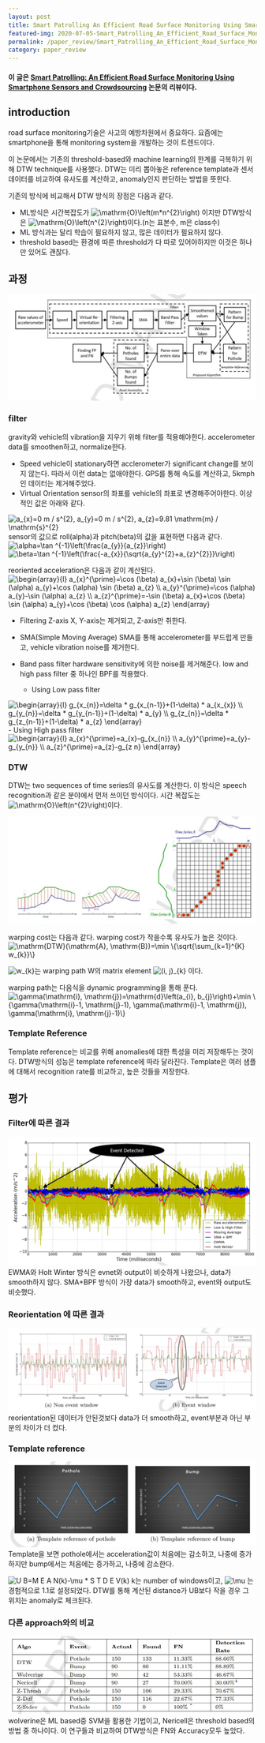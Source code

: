 ```yaml
---
layout: post
title: Smart Patrolling An Efficient Road Surface Monitoring Using Smartphone Sensor and Crowdsourcing Sensors Review
featured-img: 2020-07-05-Smart_Patrolling_An_Efficient_Road_Surface_Monitoring_Using_Smartphone_Sensor_and_Crowdsourcing/figure7
permalink: /paper_review/Smart_Patrolling_An_Efficient_Road_Surface_Monitoring_Using_Smartphone_Sensor_and_Crowdsourcing/
category: paper_review
---
```


#### 이 글은 [Smart Patrolling: An Efficient Road Surface Monitoring Using Smartphone Sensors and Crowdsourcing](https://www.sciencedirect.com/science/article/abs/pii/S1574119216301262) 논문의 리뷰이다.

## introduction
road surface monitoring기술은 사고의 예방차원에서 중요하다. 요즘에는  smartphone을 통해 monitoring system을 개발하는 것이 트렌드이다. 

이 논문에서는 기존의 threshold-based와 machine learning의 한계를 극복하기 위해 DTW technique를 사용했다. DTW는 미리 뽑아놓은 reference template과 센서 데이터를 비교하여 유사도를 계산하고, anomaly인지 판단하는 방법을 뜻한다.

기존의 방식에 비교해서 DTW 방식의 장점은 다음과 같다.
- ML방식은 시간복잡도가 <img src="https://latex.codecogs.com/gif.latex?\mathrm{O}\left(m*n^{2}\right)" title="\mathrm{O}\left(m*n^{2}\right)" /> 이지만 DTW방식은 <img src="https://latex.codecogs.com/gif.latex?\mathrm{O}\left(n^{2}\right)" title="\mathrm{O}\left(n^{2}\right)" />이다.(n는 표본수, m은 class수)
- ML 방식과는 달리 학습이 필요하지 않고, 많은 데이터가 필요하지 않다.
- threshold based는 환경에 따른 threshold가 다 따로 있어야하지만 이것은 하나만 있어도 괜찮다.

## 과정
![process](https://github.com/SUNGBEOMCHOI/SungBeomChoi.github.io/blob/master/assets/img/posts/2020-07-05-Smart_Patrolling_An_Efficient_Road_Surface_Monitoring_Using_Smartphone_Sensor_and_Crowdsourcing/figure3.jpg?raw=true)

### filter
gravity와 vehicle의 vibration을 지우기 위해 filter를 적용해야한다. accelerometer data를 smoothen하고, normalize한다.

- Speed
vehicle이 stationary하면 acclerometer가 significant change를 보이지 않는다. 따라서 이런 data는 없애야한다. GPS를 통해 속도를 계산하고, 5kmph인 데이터는 제거해주었다.
- Virtual Orientation
sensor의 좌표를 vehicle의 좌표로 변경해주어야한다. 이상적인 값은 아래와 같다.   
<img src="https://latex.codecogs.com/gif.latex?a_{x}=0&space;m&space;/&space;s^{2},&space;a_{y}=0&space;m&space;/&space;s^{2},&space;a_{z}=9.81&space;\mathrm{m}&space;/&space;\mathrm{s}^{2}" title="a_{x}=0 m / s^{2}, a_{y}=0 m / s^{2}, a_{z}=9.81 \mathrm{m} / \mathrm{s}^{2}" />   
sensor의 값으로 roll(alpha)과 pitch(beta)의 값을 표현하면 다음과 같다.   
<img src="https://latex.codecogs.com/gif.latex?\alpha=\tan&space;^{-1}\left(\frac{a_{y}}{a_{z}}\right)" title="\alpha=\tan ^{-1}\left(\frac{a_{y}}{a_{z}}\right)" />  <img src="https://latex.codecogs.com/gif.latex?\beta=\tan&space;^{-1}\left(\frac{-a_{x}}{\sqrt{a_{y}^{2}&plus;a_{z}^{2}}}\right)" title="\beta=\tan ^{-1}\left(\frac{-a_{x}}{\sqrt{a_{y}^{2}+a_{z}^{2}}}\right)" />

   reoriented acceleration은 다음과 같이 계산된다.   
<img src="https://latex.codecogs.com/gif.latex?\begin{array}{l}&space;a_{x}^{\prime}=\cos&space;(\beta)&space;a_{x}&plus;\sin&space;(\beta)&space;\sin&space;(\alpha)&space;a_{y}&plus;\cos&space;(\alpha)&space;\sin&space;(\beta)&space;a_{z}&space;\\&space;a_{y}^{\prime}=\cos&space;(\alpha)&space;a_{y}-\sin&space;(\alpha)&space;a_{z}&space;\\&space;a_{z}^{\prime}=-\sin&space;(\beta)&space;a_{x}&plus;\cos&space;(\beta)&space;\sin&space;(\alpha)&space;a_{y}&plus;\cos&space;(\beta)&space;\cos&space;(\alpha)&space;a_{z}&space;\end{array}" title="\begin{array}{l} a_{x}^{\prime}=\cos (\beta) a_{x}+\sin (\beta) \sin (\alpha) a_{y}+\cos (\alpha) \sin (\beta) a_{z} \\ a_{y}^{\prime}=\cos (\alpha) a_{y}-\sin (\alpha) a_{z} \\ a_{z}^{\prime}=-\sin (\beta) a_{x}+\cos (\beta) \sin (\alpha) a_{y}+\cos (\beta) \cos (\alpha) a_{z} \end{array}" />

- Filtering Z-axis
X, Y-axis는 제거되고, Z-axis만 취한다.

- SMA(Simple Moving Average)
SMA를 통해 accelerometer를 부드럽게 만들고, vehicle vibration noise를 제거한다.
- Band pass filter
hardware sensitivity에 의한 noise를 제거해준다. low and high pass filter 중 하나인 BPF를 적용했다. 
   - Using Low pass filter   
<img src="https://latex.codecogs.com/gif.latex?\begin{array}{l}&space;g_{x_{n}}=\delta&space;*&space;g_{x_{n-1}}&plus;(1-\delta)&space;*&space;a_{x_{x}}&space;\\&space;g_{y_{n}}=\delta&space;*&space;g_{y_{n-1}}&plus;(1-\delta)&space;*&space;a_{y}&space;\\&space;g_{z_{n}}=\delta&space;*&space;g_{z_{n-1}}&plus;(1-\delta)&space;*&space;a_{z}&space;\end{array}" title="\begin{array}{l} g_{x_{n}}=\delta * g_{x_{n-1}}+(1-\delta) * a_{x_{x}} \\ g_{y_{n}}=\delta * g_{y_{n-1}}+(1-\delta) * a_{y} \\ g_{z_{n}}=\delta * g_{z_{n-1}}+(1-\delta) * a_{z} \end{array}" />
   - Using High pass filter   
<img src="https://latex.codecogs.com/gif.latex?\begin{array}{l}&space;a_{x}^{\prime}=a_{x}-g_{x_{n}}&space;\\&space;a_{y}^{\prime}=a_{y}-g_{y_{n}}&space;\\&space;a_{z}^{\prime}=a_{z}-g_{z&space;n}&space;\end{array}" title="\begin{array}{l} a_{x}^{\prime}=a_{x}-g_{x_{n}} \\ a_{y}^{\prime}=a_{y}-g_{y_{n}} \\ a_{z}^{\prime}=a_{z}-g_{z n} \end{array}" />

### DTW
DTW는 two sequences of time series의 유사도를 계산한다. 이 방식은 speech recognition과 같은 분야에서 먼저 쓰이던 방식이다. 시간 복잡도는 <img src="https://latex.codecogs.com/gif.latex?\mathrm{O}\left(n^{2}\right)" title="\mathrm{O}\left(n^{2}\right)" />이다.

![DTW](https://github.com/SUNGBEOMCHOI/SungBeomChoi.github.io/blob/master/assets/img/posts/2020-07-05-Smart_Patrolling_An_Efficient_Road_Surface_Monitoring_Using_Smartphone_Sensor_and_Crowdsourcing/figure9.jpg?raw=true)

warping cost는 다음과 같다. warping cost가 작을수록 유사도가 높은 것이다.   
<img src="https://latex.codecogs.com/gif.latex?\mathrm{DTW}(\mathrm{A},&space;\mathrm{B})=\min&space;\{\sqrt{\sum_{k=1}^{K}&space;w_{k}}\}" title="\mathrm{DTW}(\mathrm{A}, \mathrm{B})=\min \{\sqrt{\sum_{k=1}^{K} w_{k}}\}" />

<img src="https://latex.codecogs.com/gif.latex?w_{k}" title="w_{k}" />는 warping path W의 matrix element <img src="https://latex.codecogs.com/gif.latex?(i,&space;j)_{k}" title="(i, j)_{k}" /> 이다.

warping path는 다음식을 dynamic programming을 통해 푼다.   
<img src="https://latex.codecogs.com/gif.latex?\gamma(\mathrm{i},&space;\mathrm{j})=\mathrm{d}\left(a_{i},&space;b_{j}\right)&plus;\min&space;\{\gamma(\mathrm{i}-1,&space;\mathrm{j}-1),&space;\gamma(\mathrm{i}-1,&space;\mathrm{j}),&space;\gamma(\mathrm{i},&space;\mathrm{j}-1)\}" title="\gamma(\mathrm{i}, \mathrm{j})=\mathrm{d}\left(a_{i}, b_{j}\right)+\min \{\gamma(\mathrm{i}-1, \mathrm{j}-1), \gamma(\mathrm{i}-1, \mathrm{j}), \gamma(\mathrm{i}, \mathrm{j}-1)\}" />

### Template Reference
Template reference는 비교를 위해 anomalies에 대한 특성을 미리 저장해두는 것이다. DTW방식의 성능은 template reference에 따라 달라진다. Template은 여러 샘플에 대해서 recognition rate를 비교하고, 높은 것들을 저장한다.

## 평가
### Filter에 따른 결과
![filter](https://github.com/SUNGBEOMCHOI/SungBeomChoi.github.io/blob/master/assets/img/posts/2020-07-05-Smart_Patrolling_An_Efficient_Road_Surface_Monitoring_Using_Smartphone_Sensor_and_Crowdsourcing/figure5.jpg?raw=true)
EWMA와 Holt Winter 방식은 evnet와 output이 비슷하게 나왔으나, data가 smooth하지 않다. SMA+BPF 방식이 가장 data가 smooth하고, event와 output도 비슷했다.

### Reorientation 에 따른 결과
![reorient](https://github.com/SUNGBEOMCHOI/SungBeomChoi.github.io/blob/master/assets/img/posts/2020-07-05-Smart_Patrolling_An_Efficient_Road_Surface_Monitoring_Using_Smartphone_Sensor_and_Crowdsourcing/figure6.jpg?raw=true)
reorientation된 데이터가 안된것보다 data가 더 smooth하고, event부분과 아닌 부분의 차이가 더 컸다.

### Template reference
![template](https://github.com/SUNGBEOMCHOI/SungBeomChoi.github.io/blob/master/assets/img/posts/2020-07-05-Smart_Patrolling_An_Efficient_Road_Surface_Monitoring_Using_Smartphone_Sensor_and_Crowdsourcing/figure7.jpg?raw=true)
Template을 보면 pothole에서는 acceleration값이 처음에는 감소하고, 나중에 증가하지만 bump에서는 처음에는 증가하고, 나중에 감소한다.   

<img src="https://latex.codecogs.com/gif.latex?U&space;B=M&space;E&space;A&space;N(k)-\mu&space;*&space;S&space;T&space;D&space;E&space;V(k)" title="U B=M E A N(k)-\mu * S T D E V(k)" />   
k는 number of windows이고,  <img src="https://latex.codecogs.com/gif.latex?\mu" title="\mu" /> 는 경험적으로 1.1로 설정되었다. DTW를 통해 계산된 distance가 UB보다 작을 경우 그 위치는 anomaly로 체크된다.

### 다른 approach와의 비교
![other approach](https://github.com/SUNGBEOMCHOI/SungBeomChoi.github.io/blob/master/assets/img/posts/2020-07-05-Smart_Patrolling_An_Efficient_Road_Surface_Monitoring_Using_Smartphone_Sensor_and_Crowdsourcing/figure8.jpg?raw=true)
wolverine은 ML based중 SVM을 활용한 기법이고, Nericell은 threshold based의 방법 중 하나이다. 이 연구들과 비교하여 DTW방식은 FN와 Accuracy모두 높았다.
